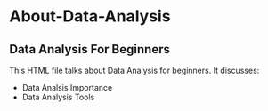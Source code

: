 # About-Data-Analysis

## Data Analysis For Beginners
This HTML file talks about Data Analysis for beginners. It discusses:
- Data Analsis Importance
- Data Analysis Tools
